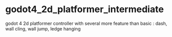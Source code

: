 # godot4_2d_platformer_intermediate
godot 4 2d platformer controller with several more feature than basic : dash, wall cling, wall jump, ledge hanging
